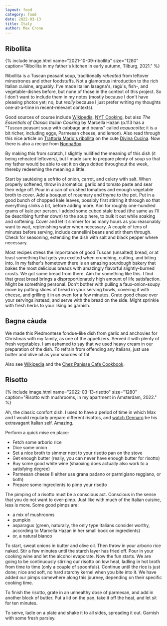 ```yaml
---
layout: food
category: food
date: 2022-03-13
title: Italy
author: Max Crone
---
```


## Ribollita

{% include image.html name="2021-10-09-ribollita" size="1280" caption="Ribollita in my father's kitchen in early autumn, Tilburg, 2021." %}

Ribollita is a Tuscan peasant soup, traditionally *reheated* from leftover minestrones and other foodstuffs.
Not a glamorous introduction to the rich Italian cuisine, arguably.
I've made Italian lasagna's, ragù's, fish-, and vegetable-dishes before, but none of those in the context of this project.
So I don't want to include them in my notes (mostly because I don't have pleasing photos yet; no, but *really* because I just prefer writing my thoughts one-at-a-time in recent-relevant contexts).

Good sources of course include [Wikipedia](https://en.wikipedia.org/wiki/Ribollita), [NYT Cooking](https://cooking.nytimes.com/recipes/1016052-ribollita), but also *The Essentials of Classic Italian Cooking* by Marcella Hazan (p.113 has a "Tuscan peasant soup with cabbage and beans" called *acquacotta*; it is a bit richer, including eggs, Parmesan cheese, and lemon).
Also read through this nice article on [Trattoria Mario's ribollita](https://divinacucina.com/2015/01/trattoria-marios-ribollita/) on the cute [Divina Cucina](https://divinacucina.com/). Now there is also a recipe from [NonnaBox](https://www.nonnabox.com/ribollita/).

By making this from scratch, I slightly nullified the meaning of this dish (it being reheated leftovers), but I made sure to prepare plenty of soup so that my father would be able to eat it on days dotted throughout the week, thereby redeeming the meaning a little.

Start by sautéeing a sofrito of onion, carrot, and celery with salt.
When properly softened, throw in aromatics: garlic and tomato paste and sear their edge off.
Pour in a can of crushed tomatoes and enough vegetable broth to cover. 
Add a bouquet of rosemary and thyme to the pot.
Put in a good bunch of chopped kale leaves, possibly first stirring it through so that everything slinks a bit, before adding more.
Aim for roughly one-hundred grams of kale per person.
I added some cubed stale bread (the same as I'll be describing further down) to the soup here, to bulk it out while soaking and softening.
Cover and let it simmer for as many hours as you reasonably want to wait, replenishing water when necessary.
A couple of tens of minutes before serving, include cannellini beans and stir them through.
Check for seasoning, extending the dish with salt and black pepper where necessary.

Most recipes stress the importance of good Tuscan (unsalted) bread, or at least something that gets you excited when crunching, cutting, and biting into.
In my father's hometown there is an amazing sourdough bakery that bakes the most delicious breads with amazingly flavorful slightly-burned crusts.
We got some bread from there.
Aim for something like this.
I find that great bread brings a disproportionately high amount of life satisfaction.
Might be something personal.
Don't bother with pulling a faux-onion-soupy move by putting slices of bread in your serving bowls, covering it with cheese, and grilling it in an oven for a few minutes.
Grate good chase over your servings instead, and serve with the bread on the side.
Might sprinkle with fresh herbs to your liking as garnish.

## Bagna càuda

We made this Piedmontese fondue-like dish from garlic and anchovies for Christmas with my family, as one of the appetizers. Served it with plenty of fresh vegetables. I am ashamed to say that we used heavy cream in our preparation of the dish. To refrain from offending any Italians, just use butter and olive oil as your sources of fat.

Also see [Wikipedia](https://en.wikipedia.org/wiki/Bagna_c%C3%A0uda) and the [Chez Panisse Cafe Cookbook](https://books.google.co.il/books?id=Gk7OAgAAQBAJ&pg=PA16&redir_esc=y#v=onepage&q&f=false).

## Risotto

{% include image.html name="2022-03-13-risotto" size="1280" caption="Risotto with mushrooms, in my apartment in Amsterdam, 2022." %}

Ah, the classic comfort dish. I used to have a period of time in which Max and I would regularly prepare different risottos, and [watch Gennaro](https://youtu.be/VOBihHeZuXE) be his extravagant Italian self. Amazing.

Perform a quick mise en place:

- Fetch some arborio rice
- Dice some onion
- Set a nice broth to simmer next to your risotto pan on the stove
- Get enough butter (really, you can never have enough butter for risotto)
- Buy some good white wine (shaoxing does actually also work to a satisfying degree)
- Parmesan cheese (I either use grana padano or parmigiano reggiano, or both)
- Prepare some ingredients to pimp your risotto

The pimping of a risotto must be a conscious act. Conscious in the sense that you do not want to over-pimp. Just like with much of the Italian cuisine, less is more. Some good pimps are:

- a mix of mushrooms
- pumpkin
- asparagus (green, naturally, the only type Italians consider worthy, according to Marcella Hazan in her small book on ingredients)
- or, a natural bianco

To start, sweat onions in butter and olive oil. Then throw in your arborio rice naked. Stir a few minutes until the starch layer has fried off. Pour in your cooking wine and let the alcohol evaporate. Now the fun starts. We are going to be continuously stirring our risotto on low heat, ladling in hot broth from time to time (only a couple of spoonfuls). Continue until the rice is just done; nice and soft, no hard starchy kernel when you bite into it. We have added our pimps somewhere along this journey, depending on their specific cooking time.

To finish the risotto, grate in an unhealthy dose of parmesan, and add in another block of butter. Put a lid on the pan, take it off the heat, and let sit for ten minutes.

To serve, ladle on a plate and shake it to all sides, spreading it out. Garnish with some fresh parsley.
